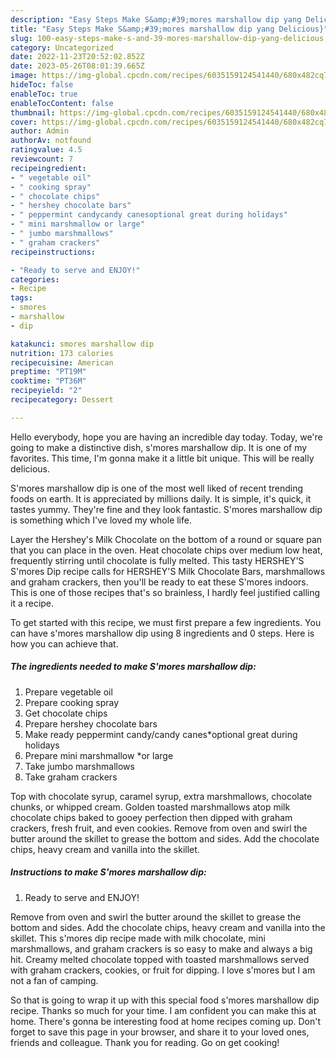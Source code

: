```yaml
---
description: "Easy Steps Make S&amp;#39;mores marshallow dip yang Delicious}"
title: "Easy Steps Make S&amp;#39;mores marshallow dip yang Delicious}"
slug: 100-easy-steps-make-s-and-39-mores-marshallow-dip-yang-delicious
category: Uncategorized
date: 2022-11-23T20:52:02.852Z
date: 2023-05-26T08:01:39.665Z
image: https://img-global.cpcdn.com/recipes/6035159124541440/680x482cq70/smores-marshallow-dip-recipe-main-photo.jpg
hideToc: false
enableToc: true
enableTocContent: false
thumbnail: https://img-global.cpcdn.com/recipes/6035159124541440/680x482cq70/smores-marshallow-dip-recipe-main-photo.jpg
cover: https://img-global.cpcdn.com/recipes/6035159124541440/680x482cq70/smores-marshallow-dip-recipe-main-photo.jpg
author: Admin
authorAv: notfound
ratingvalue: 4.5
reviewcount: 7
recipeingredient:
- " vegetable oil"
- " cooking spray"
- " chocolate chips"
- " hershey chocolate bars"
- " peppermint candycandy canesoptional great during holidays"
- " mini marshmallow or large"
- " jumbo marshmallows"
- " graham crackers"
recipeinstructions:

- "Ready to serve and ENJOY!"
categories:
- Recipe
tags:
- smores
- marshallow
- dip

katakunci: smores marshallow dip 
nutrition: 173 calories
recipecuisine: American
preptime: "PT19M"
cooktime: "PT36M"
recipeyield: "2"
recipecategory: Dessert

---
```



Hello everybody, hope you are having an incredible day today. Today, we're going to make a distinctive dish, s&#39;mores marshallow dip. It is one of my favorites. This time, I'm gonna make it a little bit unique. This will be really delicious.

S&#39;mores marshallow dip is one of the most well liked of recent trending foods on earth. It is appreciated by millions daily. It is simple, it's quick, it tastes yummy. They're fine and they look fantastic. S&#39;mores marshallow dip is something which I've loved my whole life.

Layer the Hershey&#39;s Milk Chocolate on the bottom of a round or square pan that you can place in the oven. Heat chocolate chips over medium low heat, frequently stirring until chocolate is fully melted. This tasty HERSHEY&#39;S S&#39;mores Dip recipe calls for HERSHEY&#39;S Milk Chocolate Bars, marshmallows and graham crackers, then you&#39;ll be ready to eat these S&#39;mores indoors. This is one of those recipes that&#39;s so brainless, I hardly feel justified calling it a recipe.


To get started with this recipe, we must first prepare a few ingredients. You can have s&#39;mores marshallow dip using 8 ingredients and 0 steps. Here is how you can achieve that.

<!--inarticleads1-->

##### The ingredients needed to make S&#39;mores marshallow dip:

1. Prepare  vegetable oil
1. Prepare  cooking spray
1. Get  chocolate chips
1. Prepare  hershey chocolate bars
1. Make ready  peppermint candy/candy canes*optional great during holidays
1. Prepare  mini marshmallow *or large
1. Take  jumbo marshmallows
1. Take  graham crackers


Top with chocolate syrup, caramel syrup, extra marshmallows, chocolate chunks, or whipped cream. Golden toasted marshmallows atop milk chocolate chips baked to gooey perfection then dipped with graham crackers, fresh fruit, and even cookies. Remove from oven and swirl the butter around the skillet to grease the bottom and sides. Add the chocolate chips, heavy cream and vanilla into the skillet. 

<!--inarticleads2-->

##### Instructions to make S&#39;mores marshallow dip:


1. Ready to serve and ENJOY!

Remove from oven and swirl the butter around the skillet to grease the bottom and sides. Add the chocolate chips, heavy cream and vanilla into the skillet. This s&#39;mores dip recipe made with milk chocolate, mini marshmallows, and graham crackers is so easy to make and always a big hit. Creamy melted chocolate topped with toasted marshmallows served with graham crackers, cookies, or fruit for dipping. I love s&#39;mores but I am not a fan of camping. 

So that is going to wrap it up with this special food s&#39;mores marshallow dip recipe. Thanks so much for your time. I am confident you can make this at home. There's gonna be interesting food at home recipes coming up. Don't forget to save this page in your browser, and share it to your loved ones, friends and colleague. Thank you for reading. Go on get cooking!
